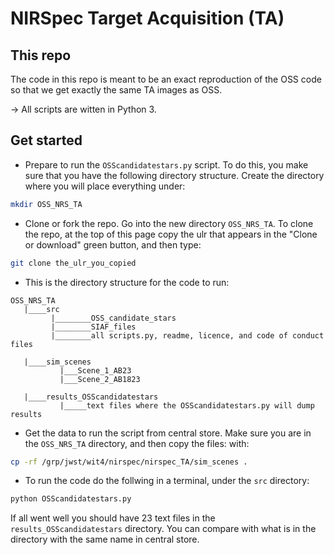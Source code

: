 # NIRSpec Target Acquisition (TA)

## This repo

The code in this repo is meant to be an exact reproduction of the OSS code so that we get
exactly the same TA images as OSS. 

-> All scripts are witten in Python 3. 


## Get started


- Prepare to run the ```OSScandidatestars.py``` script. To do this, you make sure that 
you have the following directory structure. Create the directory where you will place
everything under:
```bash
mkdir OSS_NRS_TA
```


- Clone or fork the repo. Go into the new directory ```OSS_NRS_TA```. To clone the repo, 
at the top of this page copy the ulr that appears in the "Clone or download" green 
button, and then type:
```bash
git clone the_ulr_you_copied
```


- This is the directory structure for the code to run:
```
OSS_NRS_TA
   |____src
         |________OSS_candidate_stars
         |________SIAF_files
         |________all scripts.py, readme, licence, and code of conduct files
   
   |____sim_scenes
           |___Scene_1_AB23
           |___Scene_2_AB1823
   
   |____results_OSScandidatestars
           |_____text files where the OSScandidatestars.py will dump results 
```  

- Get the data to run the script from central store. Make sure you are in the 
```OSS_NRS_TA``` directory, and then copy the files: 
with:
```bash
cp -rf /grp/jwst/wit4/nirspec/nirspec_TA/sim_scenes .
```


- To run the code do the follwing in a terminal, under the ```src``` directory:
```bash
python OSScandidatestars.py
```
If all went well you should have 23 text files in the ```results_OSScandidatestars``` 
directory. You can compare with what is in the directory with the same name in central
store.
